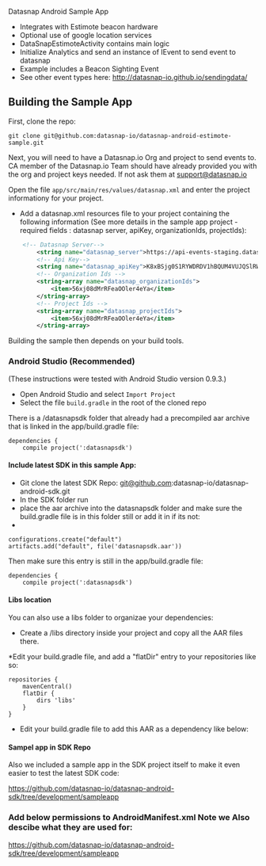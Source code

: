 Datasnap Android Sample App
* Integrates with Estimote beacon hardware
* Optional use of google location services
* DataSnapEstimoteActivity contains main logic
* Initialize Analytics and send an instance of IEvent to send event to datasnap
* Example includes a Beacon Sighting Event
* See other event types here: http://datasnap-io.github.io/sendingdata/


## Building the Sample App

First, clone the repo:

`git clone git@github.com:datasnap-io/datasnap-android-estimote-sample.git`

Next, you will need to have a Datasnap.io Org and project to send events to. CA member of the Datasnap.io Team should have already provided you with the org and project keys needed. If not ask them at support@datasnap.io

Open the file `app/src/main/res/values/datasnap.xml` and enter the project informationy for your project.

* Add a datasnap.xml resources file to your project containing the following information (See more details in the sample app project - required fields : datasnap server, apiKey, organizationIds, projectIds):    
```xml  
    <!-- Datasnap Server-->    
        <string name="datasnap_server">https://api-events-staging.datasnap.io/v1.0/events</string>
        <!-- Api Key-->
        <string name="datasnap_apiKey">K8xBSjg0S1RYWDRDV1hBQUM4VUJQSlRWWjp3ZHBjWWdOR2VheWxGUTBRZ1JKZ3RIaUhSdUZSK2lNR1JrWGVCUNSRTNV</string>
        <!-- Organization Ids -->
        <string-array name="datasnap_organizationIds">
            <item>56xj08dMrRFeaOOler4eYa</item>
        </string-array>
        <!-- Project Ids -->
        <string-array name="datasnap_projectIds">
            <item>56xj08dMrRFeaOOler4eYa</item>
        </string-array>   
```

Building the sample then depends on your build tools.

### Android Studio (Recommended)

(These instructions were tested with Android Studio version 0.9.3.)

* Open Android Studio and select `Import Project`
* Select the file `build.gradle` in the root of the cloned repo


There is a /datasnapsdk folder that already had a precompiled aar archive that is linked in the app/build.gradle file:

```
dependencies {
    compile project(':datasnapsdk')
```

#### Include latest SDK in this sample App:

* Git clone the latest SDK Repo: git@github.com:datasnap-io/datasnap-android-sdk.git
* In the SDK folder run
* place the aar archive into the datasnapsdk folder and make sure the build.gradle file is in this folder still or add it in if its not:
* 
```
configurations.create("default")
artifacts.add("default", file('datasnapsdk.aar'))
```

Then make sure this entry is still in the app/build.gradle file:
```
dependencies {
    compile project(':datasnapsdk')
```


#### Libs location

You can also use a libs folder to organizae your dependencies:

* Create a /libs directory inside your project and copy all the AAR files there.

*Edit your build.gradle file, and add a "flatDir" entry to your repositories like so:

    repositories {
        mavenCentral()
        flatDir {
            dirs 'libs'
        }
    }

* Edit your build.gradle file to add this AAR as a dependency like below:

#### Sampel app in SDK Repo

Also we included a sample app in the SDK project itself to make it even easier to test the latest SDK code:

https://github.com/datasnap-io/datasnap-android-sdk/tree/development/sampleapp

### Add below permissions to AndroidManifest.xml  Note we Also descibe what they are used for:

https://github.com/datasnap-io/datasnap-android-sdk/tree/development/sampleapp




